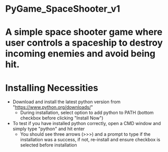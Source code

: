 # PyGame_SpaceShooter_v1
# A simple space shooter game where user controls a spaceship to destroy incoming enemies and avoid being hit.

# Installing Necessities
 - Download and install the latest python version from "https://www.python.org/downloads/"
     - During installation, select option to add python to PATH (bottom checkbox before clicking "Install Now")
 - To test if you have installed python correctly, open a CMD window and simply type "python" and hit enter
     - You should see three arrows (>>>) and a prompt to type if the installation was a success, if not, re-install and ensure checkbox is selected before installation
